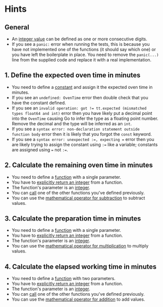 # Hints

## General

-   An [integer value][integers] can be defined as one or more consecutive digits.
-   If you see a `panic:` error when running the tests, this is because you have not implemented one of the functions (it should say which one) or you have left the boilerplate in place. You need to remove the `panic(...)` line from the supplied code and replace it with a real implementation.

## 1. Define the expected oven time in minutes

-   You need to define a [constant][constants] and assign it the expected oven time in minutes.
-   If you see an `undefined: OvenTime` error then double check that you have the constant defined.
-   If you see an `invalid operation: got != tt.expected (mismatched types float64 and int)` error then you have likely put a decimal point into the `OvenTime` causing Go to infer the type as a floating point number. Remove the decimal and the type will be inferred as an `int`.
-   If you see a `syntax error: non-declaration statement outside function body` error then it is likely that you forgot the `const` keyword.
-   If you see a `syntax error: unexpected :=, expecting =` error then you are likely trying to assign the constant using `:=` like a variable; constants are assigned using `=` not `:=`.

## 2. Calculate the remaining oven time in minutes

-   You need to define a [function][functions] with a single parameter.
-   You have to [explicitly return an integer][return] from a function.
-   The function's parameter is an [integer][integers].
-   You can [call][calls] one of the other functions you've defined previously.
-   You can use the [mathematical operator for subtraction][operators] to subtract values.

## 3. Calculate the preparation time in minutes

-   You need to define a [function][functions] with a single parameter.
-   You have to [explicitly return an integer][return] from a function.
-   The function's parameter is an [integer][integers].
-   You can use the [mathematical operator for multiplication][operators] to multiply values.

## 4. Calculate the elapsed working time in minutes

-   You need to define a [function][functions] with two parameters.
-   You have to [explicitly return an integer][return] from a function.
-   The function's parameter is an [integer][integers].
-   You can [call][calls] one of the other functions you've defined previously.
-   You can use the [mathematical operator for addition][operators] to add values.

[functions]: https://tour.golang.org/basics/4
[return]: https://golang.org/ref/spec#Return_statements
[operators]: https://golang.org/ref/spec#Operators
[integers]: https://golang.org/ref/spec#Integer_literals
[calls]: https://golang.org/ref/spec#Calls
[constants]: https://tour.golang.org/basics/15
